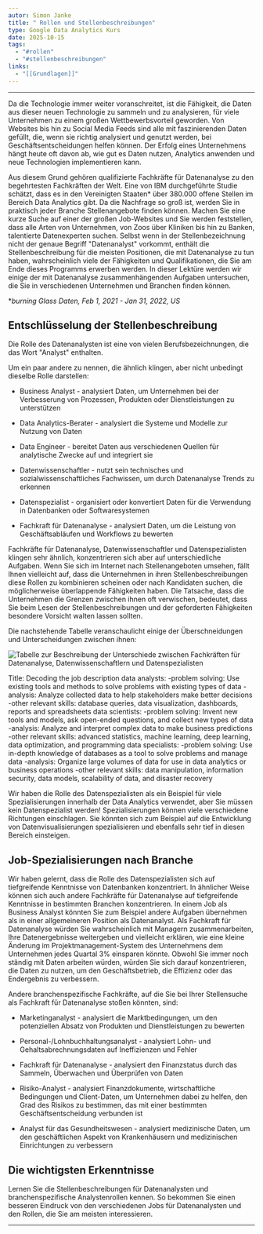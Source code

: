 ```yaml
---
autor: Simon Janke
title: " Rollen und Stellenbeschreibungen"
type: Google Data Analytics Kurs
date: 2025-10-15
tags:
  - "#rollen"
  - "#stellenbeschreibungen"
links:
  - "[[Grundlagen]]"
---
```

---

Da die Technologie immer weiter voranschreitet, ist die Fähigkeit, die Daten aus dieser neuen Technologie zu sammeln und zu analysieren, für viele Unternehmen zu einem großen Wettbewerbsvorteil geworden. Von Websites bis hin zu Social Media Feeds sind alle mit faszinierenden Daten gefüllt, die, wenn sie richtig analysiert und genutzt werden, bei Geschäftsentscheidungen helfen können. Der Erfolg eines Unternehmens hängt heute oft davon ab, wie gut es Daten nutzen, Analytics anwenden und neue Technologien implementieren kann.

Aus diesem Grund gehören qualifizierte Fachkräfte für Datenanalyse zu den begehrtesten Fachkräften der Welt. Eine von IBM durchgeführte Studie schätzt, dass es in den Vereinigten Staaten* über 380.000 offene Stellen im Bereich Data Analytics gibt. Da die Nachfrage so groß ist, werden Sie in praktisch jeder Branche Stellenangebote finden können. Machen Sie eine kurze Suche auf einer der großen Job-Websites und Sie werden feststellen, dass alle Arten von Unternehmen, von Zoos über Kliniken bis hin zu Banken, talentierte Datenexperten suchen. Selbst wenn in der Stellenbezeichnung nicht der genaue Begriff "Datenanalyst" vorkommt, enthält die Stellenbeschreibung für die meisten Positionen, die mit Datenanalyse zu tun haben, wahrscheinlich viele der Fähigkeiten und Qualifikationen, die Sie am Ende dieses Programms erwerben werden. In dieser Lektüre werden wir einige der mit Datenanalyse zusammenhängenden Aufgaben untersuchen, die Sie in verschiedenen Unternehmen und Branchen finden können.

*_burning Glass Daten, Feb 1, 2021 - Jan 31, 2022, US_

## Entschlüsselung der Stellenbeschreibung

Die Rolle des Datenanalysten ist eine von vielen Berufsbezeichnungen, die das Wort "Analyst" enthalten.

Um ein paar andere zu nennen, die ähnlich klingen, aber nicht unbedingt dieselbe Rolle darstellen:

- Business Analyst - analysiert Daten, um Unternehmen bei der Verbesserung von Prozessen, Produkten oder Dienstleistungen zu unterstützen
    
- Data Analytics-Berater - analysiert die Systeme und Modelle zur Nutzung von Daten
    
- Data Engineer - bereitet Daten aus verschiedenen Quellen für analytische Zwecke auf und integriert sie
    
- Datenwissenschaftler - nutzt sein technisches und sozialwissenschaftliches Fachwissen, um durch Datenanalyse Trends zu erkennen
    
- Datenspezialist - organisiert oder konvertiert Daten für die Verwendung in Datenbanken oder Softwaresystemen
    
- Fachkraft für Datenanalyse - analysiert Daten, um die Leistung von Geschäftsabläufen und Workflows zu bewerten
    

Fachkräfte für Datenanalyse, Datenwissenschaftler und Datenspezialisten klingen sehr ähnlich, konzentrieren sich aber auf unterschiedliche Aufgaben. Wenn Sie sich im Internet nach Stellenangeboten umsehen, fällt Ihnen vielleicht auf, dass die Unternehmen in ihren Stellenbeschreibungen diese Rollen zu kombinieren scheinen oder nach Kandidaten suchen, die möglicherweise überlappende Fähigkeiten haben. Die Tatsache, dass die Unternehmen die Grenzen zwischen ihnen oft verwischen, bedeutet, dass Sie beim Lesen der Stellenbeschreibungen und der geforderten Fähigkeiten besondere Vorsicht walten lassen sollten.

Die nachstehende Tabelle veranschaulicht einige der Überschneidungen und Unterscheidungen zwischen ihnen:

![Tabelle zur Beschreibung der Unterschiede zwischen Fachkräften für Datenanalyse, Datenwissenschaftlern und Datenspezialisten](https://d3c33hcgiwev3.cloudfront.net/imageAssetProxy.v1/HtY7wOoDR8GWO8DqA0fB5w_a7541b9b5e7142b9baf13596d5fa5667_Screen-Shot-2021-02-24-at-4.22.21-PM.png?expiry=1760659200000&hmac=eCR7DQAx1NxAqbsSFXM4EAwgtZAiisJs9SkGEnAZ5sU)

Title: Decoding the job description data analysts: -problem solving: Use existing tools and methods to solve problems with existing types of data -analysis: Analyze collected data to help stakeholders make better decisions -other relevant skills: database queries, data visualization, dashboards, reports and spreadsheets data scientists: -problem solving: Invent new tools and models, ask open-ended questions, and collect new types of data -analysis: Analyze and interpret complex data to make business predictions -other relevant skills: advanced statistics, machine learning, deep learning, data optimization, and programming data specialists: -problem solving: Use in-depth knowledge of databases as a tool to solve problems and manage data -analysis: Organize large volumes of data for use in data analytics or business operations -other relevant skills: data manipulation, information security, data models, scalability of data, and disaster recovery

Wir haben die Rolle des Datenspezialisten als ein Beispiel für viele Spezialisierungen innerhalb der Data Analytics verwendet, aber Sie müssen kein Datenspezialist werden! Spezialisierungen können viele verschiedene Richtungen einschlagen. Sie könnten sich zum Beispiel auf die Entwicklung von Datenvisualisierungen spezialisieren und ebenfalls sehr tief in diesen Bereich einsteigen.

## Job-Spezialisierungen nach Branche

Wir haben gelernt, dass die Rolle des Datenspezialisten sich auf tiefgreifende Kenntnisse von Datenbanken konzentriert. In ähnlicher Weise können sich auch andere Fachkräfte für Datenanalyse auf tiefgreifende Kenntnisse in bestimmten Branchen konzentrieren. In einem Job als Business Analyst könnten Sie zum Beispiel andere Aufgaben übernehmen als in einer allgemeineren Position als Datenanalyst. Als Fachkraft für Datenanalyse würden Sie wahrscheinlich mit Managern zusammenarbeiten, Ihre Datenergebnisse weitergeben und vielleicht erklären, wie eine kleine Änderung im Projektmanagement-System des Unternehmens dem Unternehmen jedes Quartal 3% einsparen könnte. Obwohl Sie immer noch ständig mit Daten arbeiten würden, würden Sie sich darauf konzentrieren, die Daten zu nutzen, um den Geschäftsbetrieb, die Effizienz oder das Endergebnis zu verbessern.

Andere branchenspezifische Fachkräfte, auf die Sie bei Ihrer Stellensuche als Fachkraft für Datenanalyse stoßen könnten, sind:

- Marketinganalyst - analysiert die Marktbedingungen, um den potenziellen Absatz von Produkten und Dienstleistungen zu bewerten
    
- Personal-/Lohnbuchhaltungsanalyst - analysiert Lohn- und Gehaltsabrechnungsdaten auf Ineffizienzen und Fehler
    
- Fachkraft für Datenanalyse - analysiert den Finanzstatus durch das Sammeln, Überwachen und Überprüfen von Daten
    
- Risiko-Analyst - analysiert Finanzdokumente, wirtschaftliche Bedingungen und Client-Daten, um Unternehmen dabei zu helfen, den Grad des Risikos zu bestimmen, das mit einer bestimmten Geschäftsentscheidung verbunden ist
    
- Analyst für das Gesundheitswesen - analysiert medizinische Daten, um den geschäftlichen Aspekt von Krankenhäusern und medizinischen Einrichtungen zu verbessern
    

## Die wichtigsten Erkenntnisse

Lernen Sie die Stellenbeschreibungen für Datenanalysten und branchenspezifische Analystenrollen kennen. So bekommen Sie einen besseren Eindruck von den verschiedenen Jobs für Datenanalysten und den Rollen, die Sie am meisten interessieren.

---